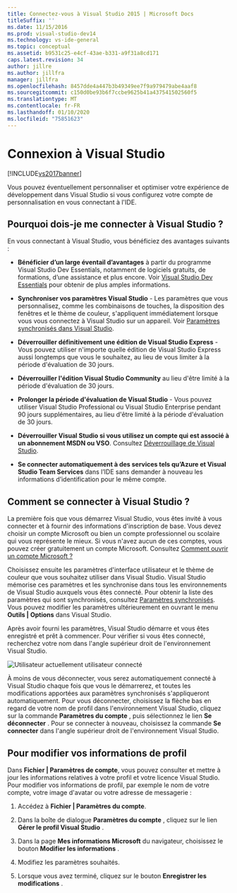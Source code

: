 ```yaml
---
title: Connectez-vous à Visual Studio 2015 | Microsoft Docs
titleSuffix: ''
ms.date: 11/15/2016
ms.prod: visual-studio-dev14
ms.technology: vs-ide-general
ms.topic: conceptual
ms.assetid: b9531c25-e4cf-43ae-b331-a9f31a8cd171
caps.latest.revision: 34
author: jillre
ms.author: jillfra
manager: jillfra
ms.openlocfilehash: 8457dde4a447b3b49349ee7f9a979479abe4aaf8
ms.sourcegitcommit: c150d0be93b6f7ccbe9625b41a437541502560f5
ms.translationtype: MT
ms.contentlocale: fr-FR
ms.lasthandoff: 01/10/2020
ms.locfileid: "75851623"
---
```

# <a name="signing-in-to-visual-studio"></a>Connexion à Visual Studio
[!INCLUDE[vs2017banner](../includes/vs2017banner.md)]

Vous pouvez éventuellement personnaliser et optimiser votre expérience de développement dans Visual Studio si vous configurez votre compte de personnalisation en vous connectant à l'IDE.

## <a name="why-should-i-sign-in-to-visual-studio"></a>Pourquoi dois-je me connecter à Visual Studio ?
 En vous connectant à Visual Studio, vous bénéficiez des avantages suivants :

- **Bénéficier d’un large éventail d’avantages** à partir du programme Visual Studio Dev Essentials, notamment de logiciels gratuits, de formations, d’une assistance et plus encore. Voir [Visual Studio Dev Essentials](https://visualstudio.microsoft.com/dev-essentials/) pour obtenir de plus amples informations.

- **Synchroniser vos paramètres Visual Studio** - Les paramètres que vous personnalisez, comme les combinaisons de touches, la disposition des fenêtres et le thème de couleur, s'appliquent immédiatement lorsque vous vous connectez à Visual Studio sur un appareil. Voir [Paramètres synchronisés dans Visual Studio](https://msdn.microsoft.com/library/dn135229%28v=vs.120%29.aspx).

- **Déverrouiller définitivement une édition de Visual Studio Express** - Vous pouvez utiliser n'importe quelle édition de Visual Studio Express aussi longtemps que vous le souhaitez, au lieu de vous limiter à la période d'évaluation de 30 jours.

- **Déverrouiller l'édition Visual Studio Community** au lieu d'être limité à la période d'évaluation de 30 jours.

- **Prolonger la période d'évaluation de Visual Studio** - Vous pouvez utiliser Visual Studio Professional ou Visual Studio Enterprise pendant 90 jours supplémentaires, au lieu d'être limité à la période d'évaluation de 30 jours.

- **Déverrouiller Visual Studio si vous utilisez un compte qui est associé à un abonnement MSDN ou VSO**. Consultez [Déverrouillage de Visual Studio](../ide/how-to-unlock-visual-studio.md).

- **Se connecter automatiquement à des services tels qu’Azure et Visual Studio Team Services** dans l’IDE sans demander à nouveau les informations d’identification pour le même compte.

## <a name="how-to-sign-in-to-visual-studio"></a>Comment se connecter à Visual Studio ?
 La première fois que vous démarrez Visual Studio, vous êtes invité à vous connecter et à fournir des informations d'inscription de base. Vous devez choisir un compte Microsoft ou bien un compte professionnel ou scolaire qui vous représente le mieux. Si vous n'avez aucun de ces comptes, vous pouvez créer gratuitement un compte Microsoft. Consultez [Comment ouvrir un compte Microsoft ?](https://support.microsoft.com/help/4026324/microsoft-account-how-to-create)

 Choisissez ensuite les paramètres d'interface utilisateur et le thème de couleur que vous souhaitez utiliser dans Visual Studio. Visual Studio mémorise ces paramètres et les synchronise dans tous les environnements de Visual Studio auxquels vous êtes connecté. Pour obtenir la liste des paramètres qui sont synchronisés, consultez [Paramètres synchronisés](../ide/synchronized-settings-in-visual-studio.md). Vous pouvez modifier les paramètres ultérieurement en ouvrant le menu **Outils &#124; Options** dans Visual Studio.

 Après avoir fourni les paramètres, Visual Studio démarre et vous êtes enregistré et prêt à commencer. Pour vérifier si vous êtes connecté, recherchez votre nom dans l'angle supérieur droit de l'environnement Visual Studio.

 ![Utilisateur actuellement utilisateur connecté](../ide/media/vs2015-username.png "VS2015_UserName")

 À moins de vous déconnecter, vous serez automatiquement connecté à Visual Studio chaque fois que vous le démarrerez, et toutes les modifications apportées aux paramètres synchronisés s'appliqueront automatiquement. Pour vous déconnecter, choisissez la flèche bas en regard de votre nom de profil dans l'environnement Visual Studio, cliquez sur la commande **Paramètres du compte** , puis sélectionnez le lien **Se déconnecter** . Pour se connecter à nouveau, choisissez la commande **Se connecter** dans l'angle supérieur droit de l'environnement Visual Studio.

## <a name="to-change-your-profile-information"></a>Pour modifier vos informations de profil
 Dans **Fichier &#124; Paramètres de compte**, vous pouvez consulter et mettre à jour les informations relatives à votre profil et votre licence Visual Studio. Pour modifier vos informations de profil, par exemple le nom de votre compte, votre image d'avatar ou votre adresse de messagerie :

1. Accédez à **Fichier &#124; Paramètres du compte**.

2. Dans la boîte de dialogue **Paramètres du compte** , cliquez sur le lien **Gérer le profil Visual Studio** .

3. Dans la page **Mes informations Microsoft** du navigateur, choisissez le bouton **Modifier les informations** .

4. Modifiez les paramètres souhaités.

5. Lorsque vous avez terminé, cliquez sur le bouton **Enregistrer les modifications** .
